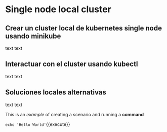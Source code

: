 # Single node local cluster

## Crear un cluster local de kubernetes single node usando minikube

text
text

## Interactuar con el cluster usando kubectl

text
text

## Soluciones locales alternativas

text
text

This is an _example_ of creating a scenario and running a **command**

`echo 'Hello World'`{{execute}}
